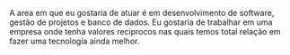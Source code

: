 A area em que eu gostaria de atuar é em desenvolvimento de software, gestão de projetos e banco de dados.
Eu gostaria de trabalhar em uma empresa onde tenha valores reciprocos nas quais temos total relação em 
fazer uma tecnologia ainda melhor.
